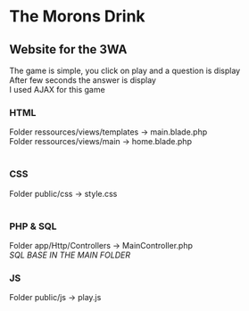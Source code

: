 # The Morons Drink
## Website for the 3WA

The game is simple, you click on play and a question is display<br/>
After few seconds the answer is display<br/>
I used AJAX for this game
<br/>
<h3>HTML</h3>
Folder ressources/views/templates -> main.blade.php<br/>
Folder ressources/views/main -> home.blade.php<br/>
<br/>
<h3>CSS</h3>
Folder public/css -> style.css<br/>
<br/>
<h3>PHP & SQL</h3>
Folder app/Http/Controllers -> MainController.php<br/>
<em>SQL BASE IN THE MAIN FOLDER</em>
<br/>
<h3>JS</h3>
Folder public/js -> play.js<br/>